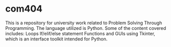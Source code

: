 # com404
This is a repository for university work related to Problem Solving Through Programming. 
The language utilized is Python. Some of the content covered includes:
Loops
If/elif/else statement
Functions 
and GUIs using Tkinter, which is an interface toolkit intended for Python. 
